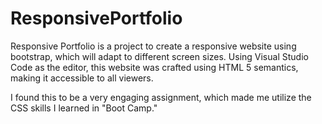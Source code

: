 # ResponsivePortfolio

Responsive Portfolio is a project to create a responsive website using bootstrap, which will adapt to different screen sizes. Using Visual Studio Code as the editor, this website was crafted using HTML 5 semantics, making it accessible to all viewers. 

I found this to be a very engaging assignment, which made me utilize the CSS skills I learned in "Boot Camp." 
